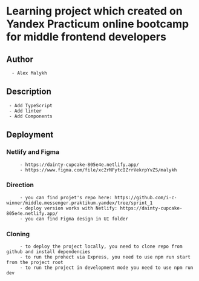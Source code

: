 # Learning project which created on Yandex Practicum online bootcamp for middle frontend developers

## Author
      - Alex Malykh
## Description
     - Add TypeScript
     - Add linter
     - Add Components

## Deployment

### Netlify and Figma 
         - https://dainty-cupcake-805e4e.netlify.app/
         - https://www.figma.com/file/xc2rNFytcIZrrVekrpYvZS/malykh

### Direction
         - you can find projet's repo here: https://github.com/i-c-winner/middle.messenger.praktikum.yandex/tree/sprint_1
         - deploy version works with Netlify: https://dainty-cupcake-805e4e.netlify.app/
         - you can find Figma design in UI folder 
### Cloning
         - to deploy the project locally, you need to clone repo from github and install dependencies
         - to run the prohect via Express, you need to use npm run start from the project root
         - to run the project in development mode you need to use npm run dev
       
